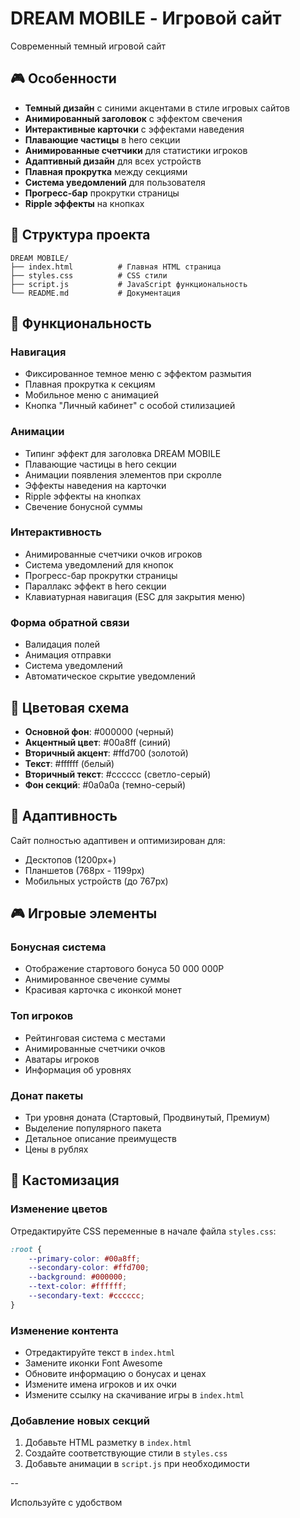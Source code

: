 # DREAM MOBILE - Игровой сайт

Современный темный игровой сайт

## 🎮 Особенности

- **Темный дизайн** с синими акцентами в стиле игровых сайтов
- **Анимированный заголовок** с эффектом свечения
- **Интерактивные карточки** с эффектами наведения
- **Плавающие частицы** в hero секции
- **Анимированные счетчики** для статистики игроков
- **Адаптивный дизайн** для всех устройств
- **Плавная прокрутка** между секциями
- **Система уведомлений** для пользователя
- **Прогресс-бар** прокрутки страницы
- **Ripple эффекты** на кнопках

## 📁 Структура проекта

```
DREAM MOBILE/
├── index.html          # Главная HTML страница
├── styles.css          # CSS стили
├── script.js           # JavaScript функциональность
└── README.md           # Документация
```


## 🎯 Функциональность

### Навигация
- Фиксированное темное меню с эффектом размытия
- Плавная прокрутка к секциям
- Мобильное меню с анимацией
- Кнопка "Личный кабинет" с особой стилизацией

### Анимации
- Типинг эффект для заголовка DREAM MOBILE
- Плавающие частицы в hero секции
- Анимации появления элементов при скролле
- Эффекты наведения на карточки
- Ripple эффекты на кнопках
- Свечение бонусной суммы

### Интерактивность
- Анимированные счетчики очков игроков
- Система уведомлений для кнопок
- Прогресс-бар прокрутки страницы
- Параллакс эффект в hero секции
- Клавиатурная навигация (ESC для закрытия меню)

### Форма обратной связи
- Валидация полей
- Анимация отправки
- Система уведомлений
- Автоматическое скрытие уведомлений

## 🎨 Цветовая схема

- **Основной фон**: #000000 (черный)
- **Акцентный цвет**: #00a8ff (синий)
- **Вторичный акцент**: #ffd700 (золотой)
- **Текст**: #ffffff (белый)
- **Вторичный текст**: #cccccc (светло-серый)
- **Фон секций**: #0a0a0a (темно-серый)

## 📱 Адаптивность

Сайт полностью адаптивен и оптимизирован для:
- Десктопов (1200px+)
- Планшетов (768px - 1199px)
- Мобильных устройств (до 767px)

## 🎮 Игровые элементы

### Бонусная система
- Отображение стартового бонуса 50 000 000P
- Анимированное свечение суммы
- Красивая карточка с иконкой монет

### Топ игроков
- Рейтинговая система с местами
- Анимированные счетчики очков
- Аватары игроков
- Информация об уровнях

### Донат пакеты
- Три уровня доната (Стартовый, Продвинутый, Премиум)
- Выделение популярного пакета
- Детальное описание преимуществ
- Цены в рублях

## 📝 Кастомизация

### Изменение цветов
Отредактируйте CSS переменные в начале файла `styles.css`:

```css
:root {
    --primary-color: #00a8ff;
    --secondary-color: #ffd700;
    --background: #000000;
    --text-color: #ffffff;
    --secondary-text: #cccccc;
}
```

### Изменение контента
- Отредактируйте текст в `index.html`
- Замените иконки Font Awesome
- Обновите информацию о бонусах и ценах
- Измените имена игроков и их очки
- Измените ссылку на скачивание игры в `index.html`

### Добавление новых секций
1. Добавьте HTML разметку в `index.html`
2. Создайте соответствующие стили в `styles.css`
3. Добавьте анимации в `script.js` при необходимости

--

Используйте с удобством
